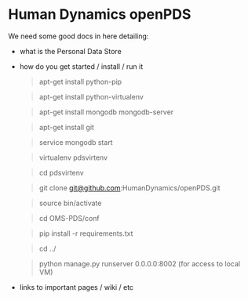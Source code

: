Human Dynamics openPDS
======================================



We need some good docs in here detailing:

* what is the Personal Data Store
* how do you get started / install / run it

    >apt-get install python-pip
    
    >apt-get install python-virtualenv
    
    >apt-get install mongodb mongodb-server
    
    >apt-get install git
    
    >service mongodb start

    >virtualenv pdsvirtenv
    
    >cd pdsvirtenv
    
    >git clone git@github.com:HumanDynamics/openPDS.git
    
    >source bin/activate

    >cd OMS-PDS/conf
    
    >pip install -r requirements.txt

    >cd ../
    
    >python manage.py runserver 0.0.0.0:8002 (for access to local VM)
 
* links to important pages / wiki / etc
